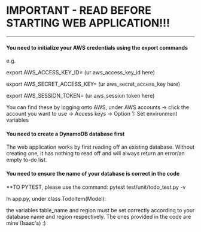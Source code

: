 # IMPORTANT - READ BEFORE STARTING WEB APPLICATION!!!

-------------------------------------------------------------------------------------------------------------------------------

#### 

#### You need to initialize your AWS credentials using the export commands 

e.g. 

export AWS\_ACCESS\_KEY\_ID= (ur aws\_access\_key\_id here)

export AWS\_SECRET\_ACCESS\_KEY= (ur aws\_secret\_access\_key here)

export AWS\_SESSION\_TOKEN= (ur aws\_session token here)



You can find these by logging onto AWS, under AWS accounts -> click the account you want to use -> Access keys -> Option 1: Set environment variables







#### 

#### You need to create a DynamoDB database first



The web application works by first reading off an existing database. Without creating one, it has nothing to read off and will always return an error/an empty to-do list.











#### You need to ensure the name of your database is correct in the code
**TO PYTEST, please use the command:
pytest test/unit/todo_test.py -v


In app.py, under class TodoItem(Model):

the variables table\_name and region must be set correctly according to your database name and region respectively. The ones provided in the code are mine (Isaac's) :) 

